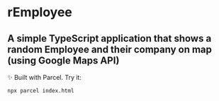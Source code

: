 # rEmployee

## A simple TypeScript application that shows a random Employee and their company on map (using Google Maps API)

✨ Built with Parcel. Try it:

```
npx parcel index.html
```
